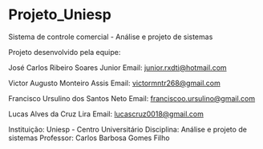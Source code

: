 # Projeto_Uniesp
Sistema de controle comercial  - Análise e projeto de sistemas

Projeto desenvolvido pela equipe:

José Carlos Ribeiro Soares Junior
Email: junior.rxdti@hotmail.com

Victor Augusto Monteiro Assis
Email: victormntr268@gmail.com

Francisco Ursulino dos Santos Neto
Email: franciscoo.ursulino@gmail.com

Lucas Alves da Cruz Lira
Email: lucascruz0018@gmail.com

Instituição: Uniesp - Centro Universitário
Disciplina: Análise e projeto de sistemas
Professor: Carlos Barbosa Gomes Filho
